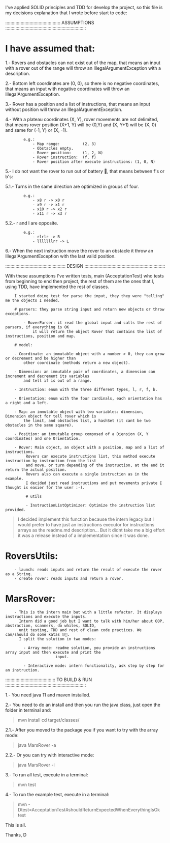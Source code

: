 I've applied SOLID principles and TDD for develop the project, so this file is my decisions explanation that I wrote
before start to code:

::::::::::::::::::::::::::::::::::::::::::: ASSUMPTIONS :::::::::::::::::::::::::::::::::::::::::::::::::::::::::::::::

# I have assumed that:

1.- Rovers and obstacles can not exist out of the map, that means an input with a rover out of the range will throw
    an IllegalArgumentException with a description.

2.- Bottom left coordinates are (0, 0), so there is no negative coordinates, that means an input with negative 
    coordinates will throw an IllegalArgumentException.

3.- Rover has a position and a list of instructions, that means an input without position will throw an 
    IllegalArgumentException.

4.- With a plateau coordinates (X, Y), rover movements are not delimited, that means rover position (X+1, Y) will be
    (0,Y) and (X, Y+1) will be (X, 0) and same for (-1, Y) or (X, -1).
		    
			e.g.:
				- Map range:          (2, 3)
				- Obstacles empty.
			    - Rover position:     (1, 2, N)
			    - Rover instruction:  (f, f)
			    - Rover position after execute instructions: (1, 0, N)

5.- I do not want the rover to run out of battery 🤖, that means between f's or b's:
		
   5.1.- Turns in the same direction are optimized in groups of four. 

			e.g.:
			    - x8 r -> x0 r
			    - x9 r -> x1 r
			    - x10 r -> x2 r
			    - x11 r -> x3 r
			
   5.2.- r and l are opposite.

			e.g.:
			    - rlrlr -> R
			    - lllllllrr -> L
			    
6.- When the next instruction move the rover to an obstacle it throw an IllegalArgumentException with the last
    valid position.
            
::::::::::::::::::::::::::::::::::::::::::::::: DESIGN :::::::::::::::::::::::::::::::::::::::::::::::::::::::::::::::
            
With these assumptions I've written tests, main (AcceptationTest) who tests from beginning to end then project, 
the rest of them are the ones that I, using TDD, have implemented the rest of classes.

	    I started doing test for parse the input, they they were "telling" me the objects I needed.

 		# parsers: they parse string input and return new objects or throw exceptions.

          	- RoverParser: it read the global input and calls the rest of parsers, if everything is OK
				it will return the object Rover that contains the list of instructions, position and map.

		# model:

		- Coordinate: an immutable object with a number > 0, they can grow or decrement and be higher than
			other coordinate (methods return a new object).

		- Dimension: an immutable pair of coordinates, a dimension can increment and decrement its variables
		    and tell if is out of a range.

		- Instruction: enum with the three different types, l, r, f, b.

		- Orientation: enum with the four cardinals, each orientation has a right and a left.

		- Map: an immutable object with two variables: dimension, Dimension object for tell rover which is
		    the limit, and obstacles list, a hashSet (it cant be two obstacles in the same square).

        - Position: an immutable group composed of a Diension (X, Y coordinates) and one Orientation.

		- Rover: Main object, an object with a position, map and a list of instructions. 
		     Rovers can execute instructions list, this method execute instruction by instruction from the list
		     and move, or turn depending of the instruction, at the end it return the actual position.
		     Rovers also can execute a single instruction as in the example.
		     I decided just read instructions and put movements private I thought is easier for the user :-).
		     
		     # utils
		     
		     - InstructionListOptimizer: Optimize the instruction list provided.
		
 > I decided implement this function because the intern legacy but I would prefer to have just an instructions executor
   for instructions arrays as the readme.md description… But it didnt take me a big effort it was a release instead of
   a implementation since it was done.
 		
# RoversUtils:

		- launch: reads inputs and return the result of execute the rover as a String.
		- create rover: reads inputs and return a rover.
		
# MarsRover:
		
		- This is the intern main but with a little refactor. It displays instructions and execute the inputs.
		  Intern did a good job but I want to talk with him/her about OOP, abstraction, scanners, do whiles, SOLID,
		  unit testing, TDD and rest of clean code practices. We can/should do some katas 🤓😬.
		  I split the solution in two modes:
		  
		    - Array mode: readme solution, you provide an instructions array input and then execute and print the 
		                  input.
		                  
		    - Interactive mode: intern functionality, ask step by step for an instruction.

  
    
 ::::::::::::::::::::::::::::::::::::::: TO BUILD & RUN :::::::::::::::::::::::::::::::::::::::::::::::::::::::::::::::

1.- You need java 11 and maven installed.

2.- You need to do an install and then you run the java class, just open the folder in terminal and:

> mvn install
> cd target/classes/
        
2.1.- After you moved to the package you if you want to try with the array mode:

> java MarsRover -a 
        
2.2.- Or you can try with interactive mode:

> java MarsRover -i 

3.- To run all test, execute in a terminal:

> mvn test

4.- To run the example test, execute in a terminal:

> mvn -Dtest=AcceptationTest#shouldReturnExpectedWhenEverythingIsOk test


This is all.

Thanks,
D
